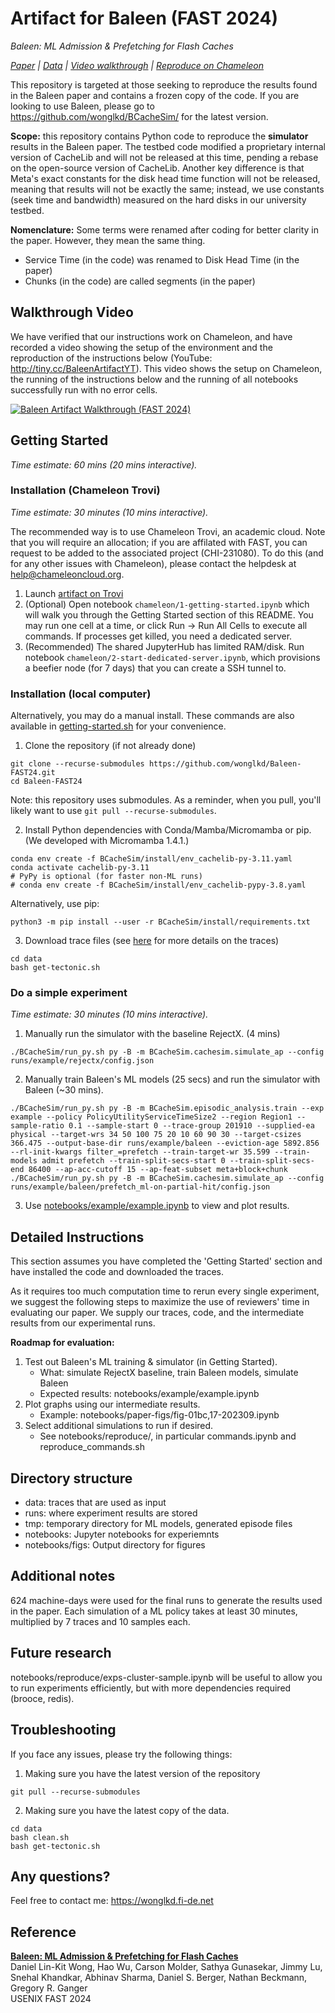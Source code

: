 # Artifact for Baleen (FAST 2024)

_Baleen: ML Admission & Prefetching for Flash Caches_

_[Paper](https://wonglkd.fi-de.net/papers/Baleen-FAST24.pdf) | [Data](https://ftp.pdl.cmu.edu/pub/datasets/Baleen24/) | [Video walkthrough](https://www.tiny.cc/BaleenArtifactYT) | [Reproduce on Chameleon](https://www.chameleoncloud.org/experiment/share/aa6fb454-6452-4fc8-994a-b028bfc3c82d)_

This repository is targeted at those seeking to reproduce the results found in the Baleen paper and contains a frozen copy of the code.
If you are looking to use Baleen, please go to https://github.com/wonglkd/BCacheSim/ for the latest version.

**Scope:** this repository contains Python code to reproduce the **simulator** results in the Baleen paper. The testbed code modified a proprietary internal version of CacheLib and will not be released at this time, pending a rebase on the open-source version of CacheLib. Another key difference is that Meta's exact constants for the disk head time function will not be released, meaning that results will not be exactly the same; instead, we use constants (seek time and bandwidth) measured on the hard disks in our university testbed.

**Nomenclature:**
Some terms were renamed after coding for better clarity in the paper. However, they mean the same thing.

- Service Time (in the code) was renamed to Disk Head Time (in the paper)
- Chunks (in the code) are called segments (in the paper)

## Walkthrough Video
We have verified that our instructions work on Chameleon, and have recorded a video showing the setup of the environment and the reproduction of the instructions below (YouTube: http://tiny.cc/BaleenArtifactYT). This video shows the setup on Chameleon, the running of the instructions below and the running of all notebooks successfully run with no error cells.

[![Baleen Artifact Walkthrough (FAST 2024)](https://github.com/wonglkd/Baleen-FAST24/assets/2821951/4b1f348b-35fc-4262-a69f-a754c0ec99b9)](https://www.tiny.cc/BaleenArtifactYT)

## Getting Started

_Time estimate: 60 mins (20 mins interactive)._

### Installation (Chameleon Trovi)

_Time estimate: 30 minutes (10 mins interactive)._

The recommended way is to use Chameleon Trovi, an academic cloud. Note that you will require an allocation; if you are affilated with FAST, you can request to be added to the associated project (CHI-231080). To do this (and for any other issues with Chameleon), please contact the helpdesk at help@chameleoncloud.org.

1. Launch [artifact on Trovi](https://www.chameleoncloud.org/experiment/share/aa6fb454-6452-4fc8-994a-b028bfc3c82d)
2. (Optional) Open notebook `chameleon/1-getting-started.ipynb` which will walk you through the Getting Started section of this README. You may run one cell at a time, or click Run -> Run All Cells to execute all commands. If processes get killed, you need a dedicated server.
3. (Recommended) The shared JupyterHub has limited RAM/disk. Run notebook `chameleon/2-start-dedicated-server.ipynb`, which provisions a beefier node (for 7 days) that you can create a SSH tunnel to.

### Installation (local computer)

Alternatively, you may do a manual install. These commands are also available in [getting-started.sh](getting-started.sh) for your convenience.

1. Clone the repository (if not already done)

```
git clone --recurse-submodules https://github.com/wonglkd/Baleen-FAST24.git
cd Baleen-FAST24
```

Note: this repository uses submodules. As a reminder, when you pull, you'll likely want to use `git pull --recurse-submodules`.

2. Install Python dependencies with Conda/Mamba/Micromamba or pip. (We developed with Micromamba 1.4.1.)

```
conda env create -f BCacheSim/install/env_cachelib-py-3.11.yaml
conda activate cachelib-py-3.11
# PyPy is optional (for faster non-ML runs)
# conda env create -f BCacheSim/install/env_cachelib-pypy-3.8.yaml
```

Alternatively, use pip:

```
python3 -m pip install --user -r BCacheSim/install/requirements.txt
```

3. Download trace files (see [here](https://ftp.pdl.cmu.edu/pub/datasets/Baleen24/) for more details on the traces)

```
cd data
bash get-tectonic.sh
```

### Do a simple experiment

_Time estimate: 30 minutes (10 mins interactive)._

1. Manually run the simulator with the baseline RejectX. (4 mins)

```
./BCacheSim/run_py.sh py -B -m BCacheSim.cachesim.simulate_ap --config runs/example/rejectx/config.json
```

2. Manually train Baleen's ML models (25 secs) and run the simulator with Baleen (~30 mins).

```
./BCacheSim/run_py.sh py -B -m BCacheSim.episodic_analysis.train --exp example --policy PolicyUtilityServiceTimeSize2 --region Region1 --sample-ratio 0.1 --sample-start 0 --trace-group 201910 --supplied-ea physical --target-wrs 34 50 100 75 20 10 60 90 30 --target-csizes 366.475 --output-base-dir runs/example/baleen --eviction-age 5892.856 --rl-init-kwargs filter_=prefetch --train-target-wr 35.599 --train-models admit prefetch --train-split-secs-start 0 --train-split-secs-end 86400 --ap-acc-cutoff 15 --ap-feat-subset meta+block+chunk
./BCacheSim/run_py.sh py -B -m BCacheSim.cachesim.simulate_ap --config runs/example/baleen/prefetch_ml-on-partial-hit/config.json
```

3. Use [notebooks/example/example.ipynb](notebooks/example/example.ipynb) to view and plot results.


## Detailed Instructions

This section assumes you have completed the 'Getting Started' section and have
installed the code and downloaded the traces.

As it requires too much computation time to rerun every single experiment,
we suggest the following steps to maximize the use of reviewers' time in evaluating
our paper. We supply our traces, code, and the intermediate results from our experimental runs.

**Roadmap for evaluation:**

1. Test out Baleen's ML training & simulator (in Getting Started).
    - What: simulate RejectX baseline, train Baleen models, simulate Baleen
    - Expected results: notebooks/example/example.ipynb
2. Plot graphs using our intermediate results.
    - Example: notebooks/paper-figs/fig-01bc,17-202309.ipynb
3. Select additional simulations to run if desired.
    - See notebooks/reproduce/, in particular commands.ipynb and reproduce_commands.sh


## Directory structure

- data: traces that are used as input
- runs: where experiment results are stored
- tmp: temporary directory for ML models, generated episode files
- notebooks: Jupyter notebooks for experiemnts
- notebooks/figs: Output directory for figures


## Additional notes

624 machine-days were used for the final runs to generate the results used in the paper.
Each simulation of a ML policy takes at least 30 minutes, multiplied by 7 traces and 10 samples each.

## Future research

notebooks/reproduce/exps-cluster-sample.ipynb will be useful to allow you to run experiments efficiently, but with more dependencies required (brooce, redis).

## Troubleshooting

If you face any issues, please try the following things:

1. Making sure you have the latest version of the repository

```
git pull --recurse-submodules
```

2. Making sure you have the latest copy of the data.

```
cd data
bash clean.sh
bash get-tectonic.sh
```

## Any questions?

Feel free to contact me: https://wonglkd.fi-de.net

## Reference

**[Baleen: ML Admission & Prefetching for Flash Caches](https://www.usenix.org/conference/fast24/presentation/wong)**<br>
Daniel Lin-Kit Wong, Hao Wu, Carson Molder, Sathya Gunasekar, Jimmy Lu, Snehal Khandkar, Abhinav Sharma, Daniel S. Berger, Nathan Beckmann, Gregory R. Ganger<br>
USENIX FAST 2024
